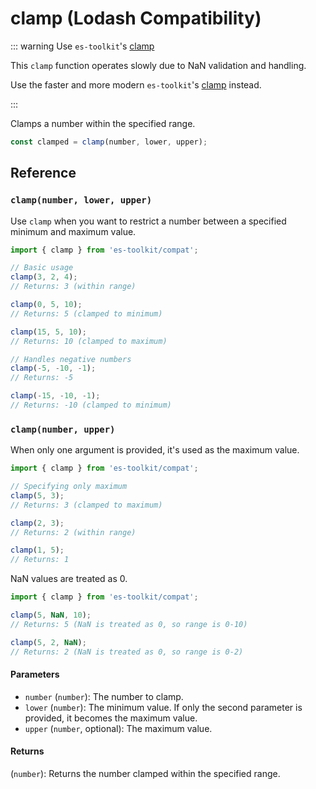 # clamp (Lodash Compatibility)

::: warning Use `es-toolkit`'s [clamp](../../math/clamp.md)

This `clamp` function operates slowly due to NaN validation and handling.

Use the faster and more modern `es-toolkit`'s [clamp](../../math/clamp.md) instead.

:::

Clamps a number within the specified range.

```typescript
const clamped = clamp(number, lower, upper);
```

## Reference

### `clamp(number, lower, upper)`

Use `clamp` when you want to restrict a number between a specified minimum and maximum value.

```typescript
import { clamp } from 'es-toolkit/compat';

// Basic usage
clamp(3, 2, 4);
// Returns: 3 (within range)

clamp(0, 5, 10);
// Returns: 5 (clamped to minimum)

clamp(15, 5, 10);
// Returns: 10 (clamped to maximum)

// Handles negative numbers
clamp(-5, -10, -1);
// Returns: -5

clamp(-15, -10, -1);
// Returns: -10 (clamped to minimum)
```

### `clamp(number, upper)`

When only one argument is provided, it's used as the maximum value.

```typescript
import { clamp } from 'es-toolkit/compat';

// Specifying only maximum
clamp(5, 3);
// Returns: 3 (clamped to maximum)

clamp(2, 3);
// Returns: 2 (within range)

clamp(1, 5);
// Returns: 1
```

NaN values are treated as 0.

```typescript
import { clamp } from 'es-toolkit/compat';

clamp(5, NaN, 10);
// Returns: 5 (NaN is treated as 0, so range is 0-10)

clamp(5, 2, NaN);
// Returns: 2 (NaN is treated as 0, so range is 0-2)
```

#### Parameters

- `number` (`number`): The number to clamp.
- `lower` (`number`): The minimum value. If only the second parameter is provided, it becomes the maximum value.
- `upper` (`number`, optional): The maximum value.

#### Returns

(`number`): Returns the number clamped within the specified range.
